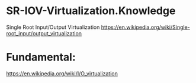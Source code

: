 # SR-IOV-Virtualization.Knowledge
Single Root Input/Output Virtualization
https://en.wikipedia.org/wiki/Single-root_input/output_virtualization

# Fundamental:
https://en.wikipedia.org/wiki/I/O_virtualization
